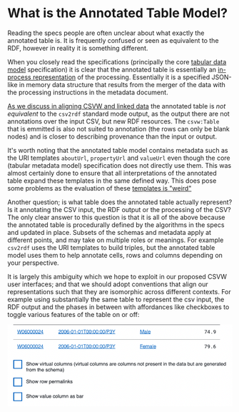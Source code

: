 # What is the Annotated Table Model?

Reading the specs people are often unclear about what exactly the
annotated table is. It is frequently confused or seen as equivalent to
the RDF, however in reality it is something different.

When you closely read the specifications (principally the core
[tabular data
model](https://www.w3.org/TR/2015/REC-tabular-data-model-20151217/)
specification) it is clear that the annotated table is essentially an
[in-process
representation](https://www.w3.org/TR/2015/REC-tabular-data-model-20151217/#dfn-annotated-table)
of the processing. Essentially it is a specified JSON-like in memory
data structure that results from the merger of the data with the
processing instructions in the metadata document.

[As we discuss in aligning CSVW and linked
data](./001-aligning-linked-data-and-annotated-table.md) the annotated
table is _not equivalent_ to the `csv2rdf` standard mode output, as
the output there are not annotations over the input CSV, but new RDF
resources. The `csvw:Table` that is emmitted is also not suited to
annotation (the rows can only be blank nodes) and is closer to
describing provenance than the input or output.

It's worth noting that the annotated table model contains metadata
such as the URI templates `aboutUrl`, `propertyUrl` and `valueUrl`
even though the core (tabular metadata model) specification does not
directly use them. This was almost certainly done to ensure that all
interpretations of the annotated table expand these templates in the
same defined way. This does pose some problems as the evaluation of
these [templates is "weird"](./002-template-evaluation.md)

Another question; is what table does the annotated table actually
represent? Is it annotating the CSV input, the RDF output or the
processing of the CSV? The only clear answer to this question is that
it is all of the above because the annotated table is procedurally
defined by the algorithms in the specs and updated in place. Subsets
of the schemas and metadata apply at different points, and may take on
multiple roles or meanings. For example `csv2rdf` uses the URI
templates to build triples, but the annotated table model uses them to
help annotate cells, rows and columns depending on your perspective.

It is largely this ambiguity which we hope to exploit in our proposed
CSVW user interfaces; and that we should adopt conventions that align
our representations such that they are isomorphic across different
contexts. For example using substantially the same table to represent
the csv input, the RDF output and the phases in between with
affordances like checkboxes to toggle various features of the table on
or off:

![Checkboxes](../assets/csvwui-checkboxes.png)
